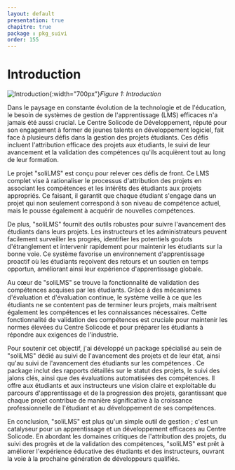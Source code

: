```yaml
---
layout: default
presentation: true
chapitre: true
package : pkg_suivi
order: 155
---
```


# Introduction

![Introduction](/soli-lms/pkg_suivi/introduction/images/introduction.png){:width="700px"}*Figure 1: Introduction*

<!-- note -->

Dans le paysage en constante évolution de la technologie et de l'éducation, le besoin de systèmes de gestion de l'apprentissage (LMS) efficaces n'a jamais été aussi crucial. Le Centre Solicode de Développement, réputé pour son engagement à former de jeunes talents en développement logiciel, fait face à plusieurs défis dans la gestion des projets étudiants. Ces défis incluent l'attribution efficace des projets aux étudiants, le suivi de leur avancement et la validation des compétences qu'ils acquièrent tout au long de leur formation.

Le projet "soliLMS" est conçu pour relever ces défis de front. Ce LMS complet vise à rationaliser le processus d'attribution des projets en associant les compétences et les intérêts des étudiants aux projets appropriés. Ce faisant, il garantit que chaque étudiant s'engage dans un projet qui non seulement correspond à son niveau de compétence actuel, mais le pousse également à acquérir de nouvelles compétences.

De plus, "soliLMS" fournit des outils robustes pour suivre l'avancement des étudiants dans leurs projets. Les instructeurs et les administrateurs peuvent facilement surveiller les progrès, identifier les potentiels goulots d'étranglement et intervenir rapidement pour maintenir les étudiants sur la bonne voie. Ce système favorise un environnement d'apprentissage proactif où les étudiants reçoivent des retours et un soutien en temps opportun, améliorant ainsi leur expérience d'apprentissage globale.

Au cœur de "soliLMS" se trouve la fonctionnalité de validation des compétences acquises par les étudiants. Grâce à des mécanismes d'évaluation et d'évaluation continue, le système veille à ce que les étudiants ne se contentent pas de terminer leurs projets, mais maîtrisent également les compétences et les connaissances nécessaires. Cette fonctionnalité de validation des compétences est cruciale pour maintenir les normes élevées du Centre Solicode et pour préparer les étudiants à répondre aux exigences de l'industrie.

Pour soutenir cet objectif, j'ai développé un package spécialisé au sein de "soliLMS" dédié au suivi de l'avancement des projets et de leur état, ainsi qu'au suivi de l'avancement des étudiants sur les compétences . Ce package inclut des rapports détaillés sur le statut des projets, le suivi des jalons clés, ainsi que des évaluations automatisées des compétences. Il offre aux étudiants et aux instructeurs une vision claire et exploitable du parcours d'apprentissage et de la progression des projets, garantissant que chaque projet contribue de manière significative à la croissance professionnelle de l'étudiant et au développement de ses compétences.

En conclusion, "soliLMS" est plus qu'un simple outil de gestion ; c'est un catalyseur pour un apprentissage et un développement efficaces au Centre Solicode. En abordant les domaines critiques de l'attribution des projets, du suivi des progrès et de la validation des compétences, "soliLMS" est prêt à améliorer l'expérience éducative des étudiants et des instructeurs, ouvrant la voie à la prochaine génération de développeurs qualifiés.

<!-- new slide -->